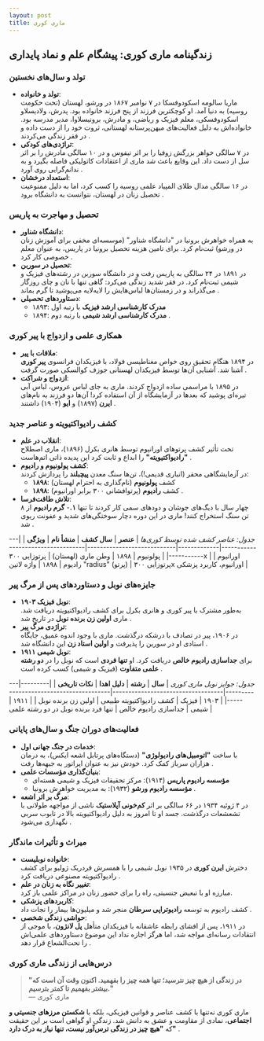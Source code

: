 ```yaml
---
layout: post
title: ماری کوری
---
```


## زندگینامه ماری کوری: پیشگام علم و نماد پایداری

### تولد و سال‌های نخستین
- **تولد و خانواده**:  
  ماریا سالومه اسکودوفسکا در ۷ نوامبر ۱۸۶۷ در ورشو، لهستان (تحت حکومت روسیه) به دنیا آمد. او کوچکترین فرزند از پنج فرزند خانواده بود. پدرش، ولادیسلاو اسکودوفسکی، معلم فیزیک و ریاضی، و مادرش، برونیسلاوا، مدیر مدرسه بود. خانواده‌اش به دلیل فعالیت‌های میهن‌پرستانه لهستانی، ثروت خود را از دست داده و در فقر زندگی می‌کردند .  
- **تراژدی‌های کودکی**:  
  در ۷ سالگی خواهر بزرگش زوفیا را بر اثر تیفوس و در ۱۰ سالگی مادرش را بر اثر سل از دست داد. این وقایع باعث شد ماری از اعتقادات کاتولیکی فاصله بگیرد و به ندانم‌گرایی روی آورد .  
- **استعداد درخشان**:  
  در ۱۶ سالگی مدال طلای المپیاد علمی روسیه را کسب کرد، اما به دلیل ممنوعیت تحصیل زنان در لهستان، نتوانست به دانشگاه برود .

### تحصیل و مهاجرت به پاریس
- **دانشگاه شناور**:  
  به همراه خواهرش برونیا در "دانشگاه شناور" (موسسه‌ای مخفی برای آموزش زنان در ورشو) ثبت‌نام کرد. برای تامین هزینه تحصیل برونیا در پاریس، به عنوان معلم خصوصی کار کرد .  
- **تحصیل در سوربن**:  
  در ۱۸۹۱ در ۲۴ سالگی به پاریس رفت و در دانشگاه سوربن در رشته‌های فیزیک و شیمی ثبت‌نام کرد. در فقر شدید زندگی می‌کرد: گاهی تنها با نان و چای روزگار می‌گذراند و در زمستان‌ها لباس‌هایش را لایه‌لایه می‌پوشید تا گرم بماند .  
- **دستاوردهای تحصیلی**:  
  - ۱۸۹۳: **مدرک کارشناسی ارشد فیزیک** با رتبه اول  
  - ۱۸۹۴: **مدرک کارشناسی ارشد شیمی** با رتبه دوم .  

### همکاری علمی و ازدواج با پیر کوری
- **ملاقات با پیر**:  
  در ۱۸۹۴ هنگام تحقیق روی خواص مغناطیسی فولاد، با فیزیکدان فرانسوی **پیر کوری** آشنا شد. آشنایی آن‌ها توسط فیزیکدان لهستانی جوزف کوالسکی صورت گرفت .  
- **ازدواج و شراکت**:  
  در ۱۸۹۵ با مراسمی ساده ازدواج کردند. ماری به جای لباس عروس، لباس آبی تیره‌ای پوشید که بعدها در آزمایشگاه از آن استفاده کرد! آن‌ها دو فرزند به نام‌های **ایرن** (۱۸۹۷) و **ایو** (۱۹۰۴) داشتند .

### کشف رادیواکتیویته و عناصر جدید  
- **انقلاب در علم**:  
  تحت تأثیر کشف پرتوهای اورانیوم توسط هانری بکرل (۱۸۹۶)، ماری اصطلاح **"رادیواکتیویته"** را ابداع و ثابت کرد این پدیده ذاتی اتم‌هاست .  
- **کشف پولونیوم و رادیوم**:  
  در آزمایشگاهی محقر (انباری قدیمی!)، تن‌ها سنگ معدن **پیچبلند** را پردازش کردند:  
  - **۱۸۹۸**: کشف **پولونیوم** (نام‌گذاری به احترام لهستان)  
  - **۱۸۹۸**: کشف **رادیوم** (پرتوافشانی ۳۰۰ برابر اورانیوم) .  
- **تلاش طاقت‌فرسا**:  
  چهار سال با دیگ‌های جوشان و دودهای سمی کار کردند تا تنها **۰.۱ گرم رادیوم** از ۸ تن سنگ استخراج کنند! ماری در این دوره دچار سوختگی‌های شدید و عفونت ریوی شد .

*جدول: عناصر کشف شده توسط کوری‌ها*
| **عنصر**     | **سال کشف** | **منشأ نام**               | **ویژگی**                          |
|--------------|-------------|----------------------------|-----------------------------------|
| پولونیوم    | ۱۸۹۸        | وطن ماری (لهستان)         | پرتوزایی ۳۰۰x اورانیوم           |
| رادیوم      | ۱۸۹۸        | واژه لاتین "radius" (پرتو) | پرتوزایی ۳۰۰x اورانیوم، کاربرد پزشکی |

### جایزه‌های نوبل و دستاوردهای پس از مرگ پیر
- **نوبل فیزیک ۱۹۰۳**:  
  به‌طور مشترک با پیر کوری و هانری بکرل برای کشف رادیواکتیویته دریافت شد. ماری **اولین زن برنده نوبل** در تاریخ شد .  
- **تراژدی مرگ پیر**:  
  در ۱۹۰۶، پیر در تصادف با درشکه درگذشت. ماری با وجود اندوه عمیق، جایگاه استادی او در سوربن را پذیرفت و **اولین استاد زن** این دانشگاه شد .  
- **نوبل شیمی ۱۹۱۱**:  
  برای **جداسازی رادیوم خالص** دریافت کرد. او **تنها فردی** است که نوبل را در **دو رشته علمی متفاوت** (فیزیک و شیمی) کسب کرده است .

*جدول: جوایز نوبل ماری کوری*
| **سال** | **رشته**   | **دلیل اهدا**                     | **نکات تاریخی**                     |
|---------|------------|-----------------------------------|-------------------------------------|
| ۱۹۰۳   | فیزیک     | کشف رادیواکتیویته طبیعی          | اولین زن برنده نوبل                |
| ۱۹۱۱   | شیمی      | جداسازی رادیوم خالص              | تنها فرد برنده نوبل در دو رشته علمی |

### فعالیت‌های دوران جنگ و سال‌های پایانی
- **خدمات در جنگ جهانی اول**:  
  با ساخت **"اتومبیل‌های رادیولوژی"** (دستگاه‌های پرتابل اشعه ایکس)، به درمان هزاران سرباز کمک کرد. خودش نیز به عنوان اپراتور به جبهه‌ها رفت .  
- **بنیان‌گذاری مؤسسات علمی**:  
  - **مؤسسه رادیوم پاریس** (۱۹۱۴): مرکز تحقیقات فیزیک و شیمی هسته‌ای  
  - **مؤسسه رادیوم ورشو** (۱۹۳۲): به مدیریت خواهرش برونیا .  
- **مرگ بر اثر اشعه**:  
  در ۴ ژوئیه ۱۹۳۴ در ۶۶ سالگی بر اثر **کم‌خونی آپلاستیک** ناشی از مواجهه طولانی با تشعشعات درگذشت. جسد او تا امروز به دلیل رادیواکتیویته بالا در تابوب سربی نگهداری می‌شود .

### میراث و تأثیرات ماندگار
- **خانواده نوبلیست**:  
  دخترش **ایرن کوری** در ۱۹۳۵ نوبل شیمی را با همسرش فردریک ژولیو برای کشف رادیواکتیویته مصنوعی دریافت کرد .  
- **تغییر نگاه به زنان در علم**:  
  مبارزه او با تبعیض جنسیتی، راه را برای حضور زنان در مراکز علمی باز کرد.  
- **کاربردهای پزشکی**:  
  کشف رادیوم به توسعه **رادیوتراپی سرطان** منجر شد و میلیون‌ها بیمار را نجات داد .  
- **حواشی زندگی شخصی**:  
  در ۱۹۱۱، پس از افشای رابطه عاشقانه با فیزیکدان متأهل **پل لانژون**، با موجی از انتقادات رسانه‌ای مواجه شد، اما هرگز اجازه نداد این موضوع دستاوردهای علمی‌اش را تحت‌الشعاع قرار دهد .

### درس‌هایی از زندگی ماری کوری
> **"در زندگی از هیچ چیز نترسید؛ تنها همه چیز را بفهمید. اکنون وقت آن است که بیشتر بفهمیم تا کمتر بترسیم."**  
— ماری کوری 

ماری کوری نه‌تنها با کشف عناصر و قوانین فیزیکی، بلکه با **شکستن مرزهای جنسیتی و اجتماعی**، نمادی از مقاومت و عشق به دانش شد. زندگی او گواهی است بر این حقیقت که **"هیچ چیز در زندگی ترس‌آور نیست، تنها نیاز به درک دارد"** .

